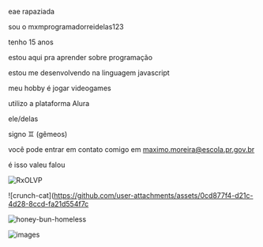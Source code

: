 eae rapaziada

sou o mxmprogramadorreidelas123

tenho 15 anos

estou aqui pra aprender sobre programação

estou me desenvolvendo na linguagem javascript

meu hobby é jogar videogames

utilizo a plataforma Alura

ele/delas

signo ♊ (gêmeos)

você pode entrar em contato comigo em maximo.moreira@escola.pr.gov.br

é isso valeu falou 

![RxOLVP](https://github.com/user-attachments/assets/97de7170-81df-4a91-8328-78a5957d9b45)

![crunch-cat](https://github.com/user-attachments/assets/0cd877f4-d21c-4d28-8ccd-fa21d554f7c

![honey-bun-homeless](https://github.com/user-attachments/assets/8ea3c094-8a03-4ca1-be25-95bcd6d36879)

![images](https://github.com/user-attachments/assets/ea3f2e31-e1e3-43f9-8706-e113ffbcc248)
